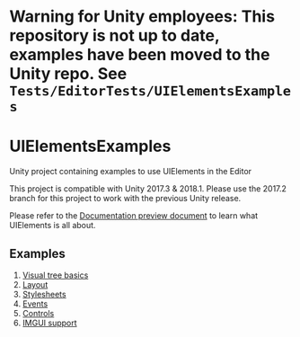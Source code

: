 # Warning for Unity employees: This repository is not up to date, examples have been moved to the Unity repo. See `Tests/EditorTests/UIElementsExamples`

# UIElementsExamples
Unity project containing examples to use UIElements in the Editor

This project is compatible with Unity 2017.3 & 2018.1.
Please use the 2017.2 branch for this project to work with the previous Unity release.

Please refer to the [Documentation preview document](
https://docs.google.com/a/unity3d.com/document/d/186aHiyAuYezcXtu3y_xpygjxDf5OAD79VOlH7sEDxNg/edit?usp=sharing
) to learn what UIElements is all about.

## Examples

1. [Visual tree basics](Assets/Editor/E01_VisualTree.cs)
2. [Layout](Assets/Editor/E02_Layout.cs)
3. [Stylesheets](Assets/Editor/E03_StyleSheet.cs)
4. [Events](Assets/Editor/E04_Events.cs)
5. [Controls](Assets/Editor/E05_Controls.cs)
6. [IMGUI support](Assets/Editor/E06_IMGUISupport.cs)
